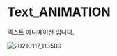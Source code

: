 # Text_ANIMATION

텍스트 에니메이션 입니다.

![20210117_113509](https://user-images.githubusercontent.com/55288856/104829525-22712800-58b8-11eb-9982-9f4f4a4f7180.png)
